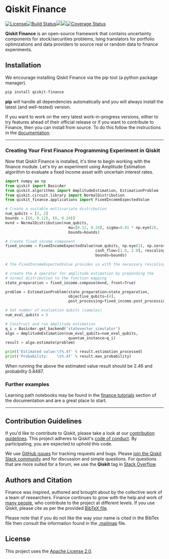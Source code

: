 # Qiskit Finance

[![License](https://img.shields.io/github/license/Qiskit/qiskit-finance.svg?style=popout-square)](https://opensource.org/licenses/Apache-2.0)[![Build Status](https://github.com/Qiskit/qiskit-finance/workflows/Finance%20Unit%20Tests/badge.svg?branch=main)](https://github.com/Qiskit/qiskit-finance/actions?query=workflow%3A"Finance%20Unit%20Tests"+branch%3Amain+event%3Apush)[![](https://img.shields.io/github/release/Qiskit/qiskit-finance.svg?style=popout-square)](https://github.com/Qiskit/qiskit-finance/releases)[![](https://img.shields.io/pypi/dm/qiskit-finance.svg?style=popout-square)](https://pypi.org/project/qiskit-finance/)[![Coverage Status](https://coveralls.io/repos/github/Qiskit/qiskit-finance/badge.svg?branch=main)](https://coveralls.io/github/Qiskit/qiskit-finance?branch=main)

**Qiskit Finance** is an open-source framework that contains uncertainty components for stock/securities problems,
Ising translators for portfolio optimizations and data providers to source real or random data to
finance experiments.

## Installation

We encourage installing Qiskit Finance via the pip tool (a python package manager).

```bash
pip install qiskit-finance
```

**pip** will handle all dependencies automatically and you will always install the latest
(and well-tested) version.

If you want to work on the very latest work-in-progress versions, either to try features ahead of
their official release or if you want to contribute to Finance, then you can install from source.
To do this follow the instructions in the
 [documentation](https://qiskit.org/documentation/contributing_to_qiskit.html#installing-from-source).


----------------------------------------------------------------------------------------------------

### Creating Your First Finance Programming Experiment in Qiskit

Now that Qiskit Finance is installed, it's time to begin working with the finance module.
Let's try an experiment using Amplitude Estimation algorithm to
evaluate a fixed income asset with uncertain interest rates.

```python
import numpy as np
from qiskit import BasicAer
from qiskit.algorithms import AmplitudeEstimation, EstimationProblem
from qiskit.circuit.library import NormalDistribution
from qiskit_finance.applications import FixedIncomeExpectedValue

# Create a suitable multivariate distribution
num_qubits = [2, 2]
bounds = [(0, 0.12), (0, 0.24)]
mvnd = NormalDistribution(num_qubits,
                            mu=[0.12, 0.24], sigma=0.01 * np.eye(2),
                            bounds=bounds)

# Create fixed income component
fixed_income = FixedIncomeExpectedValue(num_qubits, np.eye(2), np.zeros(2),
                                        cash_flow=[1.0, 2.0], rescaling_factor=0.125,
                                        bounds=bounds)

# the FixedIncomeExpectedValue provides us with the necessary rescalings

# create the A operator for amplitude estimation by prepending the
# normal distribution to the function mapping
state_preparation = fixed_income.compose(mvnd, front=True)

problem = EstimationProblem(state_preparation=state_preparation,
                            objective_qubits=[4],
                            post_processing=fixed_income.post_processing)

# Set number of evaluation qubits (samples)
num_eval_qubits = 5

# Construct and run amplitude estimation
q_i = BasicAer.get_backend('statevector_simulator')
algo = AmplitudeEstimation(num_eval_qubits=num_eval_qubits,
                            quantum_instance=q_i)
result = algo.estimate(problem)

print('Estimated value:\t%.4f' % result.estimation_processed)
print('Probability:    \t%.4f' % result.max_probability)
```
When running the above the estimated value result should be 2.46 and probability 0.8487.

### Further examples

Learning path notebooks may be found in the
[finance tutorials](https://qiskit.org/documentation/tutorials/finance/index.html) section
of the documentation and are a great place to start.

----------------------------------------------------------------------------------------------------

## Contribution Guidelines

If you'd like to contribute to Qiskit, please take a look at our
[contribution guidelines](./CONTRIBUTING.md).
This project adheres to Qiskit's [code of conduct](./CODE_OF_CONDUCT.md).
By participating, you are expected to uphold this code.

We use [GitHub issues](https://github.com/Qiskit/qiskit-finance/issues) for tracking requests and bugs. Please
[join the Qiskit Slack community](https://ibm.co/joinqiskitslack)
and for discussion and simple questions.
For questions that are more suited for a forum, we use the **Qiskit** tag in [Stack Overflow](https://stackoverflow.com/questions/tagged/qiskit).

## Authors and Citation

Finance was inspired, authored and brought about by the collective work of a team of researchers.
Finance continues to grow with the help and work of
[many people](https://github.com/Qiskit/qiskit-finance/graphs/contributors), who contribute
to the project at different levels.
If you use Qiskit, please cite as per the provided
[BibTeX file](https://github.com/Qiskit/qiskit/blob/main/Qiskit.bib).

Please note that if you do not like the way your name is cited in the BibTex file then consult
the information found in the [.mailmap](https://github.com/Qiskit/qiskit-finance/blob/main/.mailmap)
file.

## License

This project uses the [Apache License 2.0](LICENSE.txt).

